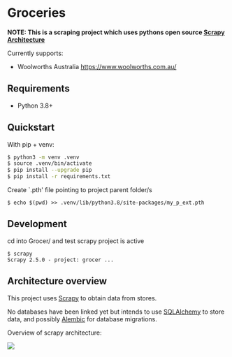 # Groceries

**NOTE: This is a scraping project which uses pythons open source [Scrapy Architecture](https://scrapy.org/)**

Currently supports:

- Woolworths Australia https://www.woolworths.com.au/

## Requirements

 * Python 3.8+

## Quickstart

With pip + venv:

```sh
$ python3 -m venv .venv
$ source .venv/bin/activate
$ pip install --upgrade pip
$ pip install -r requirements.txt
```

Create `.pth' file pointing to project parent folder/s
```
$ echo $(pwd) >> .venv/lib/python3.8/site-packages/my_p_ext.pth
```

## Development

cd into Grocer/ and test scrapy project is active

```
$ scrapy
Scrapy 2.5.0 - project: grocer ...
```

## Architecture overview

This project uses [Scrapy](https://scrapy.org/) to obtain data from stores.

No databases have been linked yet but intends to use [SQLAlchemy](https://www.sqlalchemy.org/) to store data, and possibly [Alembic](https://alembic.sqlalchemy.org/en/latest/) for database migrations.

Overview of scrapy architecture:

![](https://docs.scrapy.org/en/latest/_images/scrapy_architecture_02.png)

